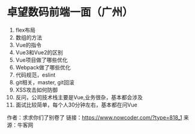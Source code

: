 # 卓望数码前端一面（广州）

1. flex布局
2. 数组的方法
3. Vue的指令
4. Vue3和Vue2的区别
5. Vue项目做了哪些优化
6. Webpack做了哪些优化
7. 代码规范，eslint
8. git相关，master, git回滚
9. XSS攻击如何防御
10. 反问，公司技术栈主要是Vue,业务很杂，基本都会涉及
11. 面试比较简单，每个人30分钟左右，基本都在问Vue



作者：求求你们了别卷了
链接：https://www.nowcoder.com/?type=818_1
来源：牛客网